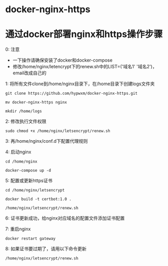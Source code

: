 # docker-nginx-https
# 通过docker部署nginx和https操作步骤

0: 注意
* 一下操作请确保安装了docker和docker-compose
* 修改/home/nginx/letencrypt下的renew.sh中的LIST=('域名1' '域名2')，email改成自己的

1: 将所有文件clone到/home/nginx目录下，在/home目录下创建logs文件夹
```git
git clone https://github.com/hypwxm/docker-nginx-https.git
```
```shell
mv docker-nginx-https nginx
```
```shell
mkdir /home/logs
```

2: 修改执行文件权限
```shell
sudo chmod +x /home/nginx/letsencrypt/renew.sh
```

3: 再/home/nginx/conf.d下配置代理规则

4: 启动nginx
```shell
cd /home/nginx
```
```docker-compose
docker-compose up -d
```

5: 配置或更新https证书
```shell
cd /home/nginx/letsencrypt
```
```docker
docker build -t certbot:1.0 .
```
```shell
/home/nginx/letsencrypt/renew.sh
```


6: 证书更新成功，给nginx对应域名的配置文件添加证书配置

7: 重启nginx
```shell
docker restart gateway
```



8: 如果证书要过期了，请用以下命令更新
```shell
/home/nginx/letsencrypt/renew.sh
```